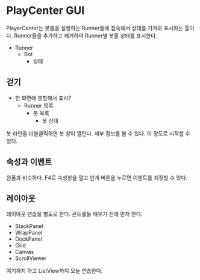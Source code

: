 # PlayCenter GUI

PlayerCenter는 봇들을 실행하는 Runner들에 접속해서 상태를 가져와 표시하는 툴이다. 
Runner들을 추가하고 제거하며 Runner별 봇들 상태를 표시한다. 

- Runner 
  - Bot 
    - 상태 
    

## 걷기 

- 한 화면에 분할해서 표시? 
  - Runner 목록 
    - 봇 목록 
      - 봇 상태 

봇 라인을 더블클릭하면 봇 창이 열린다. 세부 정보를 볼 수 있다. 
이 정도로 시작할 수 있다. 


## 속성과 이벤트 

윈폼과 비슷하다. F4로 속성창을 열고 번개 버튼을 누르면 이벤트를 지정할 수 있다. 


## 레이아웃 

레이아웃 연습을 별도로 한다. 콘트롤들 배우기 전에 먼저 한다. 

- StackPanel
- WrapPanel 
- DockPanel 
- Grid
- Canvas 
- ScrollViewer 

여기까지 하고 ListView까지 오늘 연습한다. 





